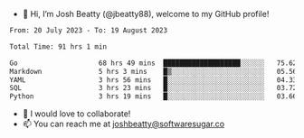 - 👋 Hi, I’m Josh Beatty (@jbeatty88), welcome to my GitHub profile!

<!--START_SECTION:waka-->

```txt
From: 20 July 2023 - To: 19 August 2023

Total Time: 91 hrs 1 min

Go                    68 hrs 49 mins  ███████████████████░░░░░░   75.62 %
Markdown              5 hrs 3 mins    █▒░░░░░░░░░░░░░░░░░░░░░░░   05.56 %
YAML                  3 hrs 56 mins   █░░░░░░░░░░░░░░░░░░░░░░░░   04.33 %
SQL                   3 hrs 23 mins   █░░░░░░░░░░░░░░░░░░░░░░░░   03.72 %
Python                3 hrs 19 mins   █░░░░░░░░░░░░░░░░░░░░░░░░   03.66 %
```

<!--END_SECTION:waka-->

- 💞️ I would love to collaborate!
- 📫 You can reach me at joshbeatty@softwaresugar.co

<!---
jbeatty88/jbeatty88 is a ✨ special ✨ repository because its `README.md` (this file) appears on your GitHub profile.
You can click the Preview link to take a look at your changes.
--->
